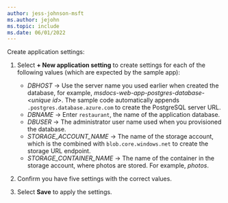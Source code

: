```yaml
---
author: jess-johnson-msft
ms.author: jejohn
ms.topic: include
ms.date: 06/01/2022
---
```


Create application settings:

1. Select **+ New application setting** to create settings for each of the following values (which are expected by the sample app):

    * *DBHOST* &rarr; Use the server name you used earlier when created the database, for example, *msdocs-web-app-postgres-database-\<unique id>*.
    The sample code automatically appends `.postgres.database.azure.com` to create the PostgreSQL server URL.
    * *DBNAME* &rarr;  Enter `restaurant`, the name of the application database.
    * *DBUSER* &rarr; The administrator user name used when you provisioned the database.
    * *STORAGE_ACCOUNT_NAME* &rarr; The name of the storage account, which is the combined with `blob.core.windows.net` to create the storage URL endpoint.
    * *STORAGE_CONTAINER_NAME* &rarr; The name of the container in the storage account, where photos are stored. For example, *photos*.

1. Confirm you have five settings with the correct values.

1. Select **Save** to apply the settings.

